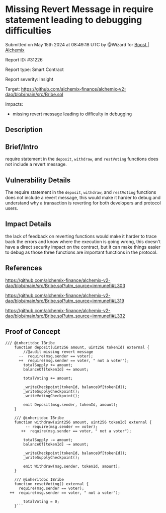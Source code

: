 
# Missing Revert Message in require statement leading to debugging difficulties 

Submitted on May 15th 2024 at 08:49:18 UTC by @Wizard for [Boost | Alchemix](https://immunefi.com/bounty/alchemix-boost/)

Report ID: #31226

Report type: Smart Contract

Report severity: Insight

Target: https://github.com/alchemix-finance/alchemix-v2-dao/blob/main/src/Bribe.sol

Impacts:
- missing revert message leading to difficulty in debugging

## Description
## Brief/Intro

require statement in the `deposit`, `withdraw`, and `restVoting` functions does not include a revert message.

## Vulnerability Details

The require statement in the `deposit`, `withdraw`, and `restVoting` functions does not include a revert message, this would make it harder to debug and understand why a transaction is reverting for both developers and protocol users.

## Impact Details

the lack of feedback on reverting functions would make it harder to trace back the errors and know where the execution is going wrong, this doesn't have a direct security impact on the contract, but it can make things easier to debug as those three functions are important functions in the protocol.


## References
https://github.com/alchemix-finance/alchemix-v2-dao/blob/main/src/Bribe.sol?utm_source=immunefi#L303

https://github.com/alchemix-finance/alchemix-v2-dao/blob/main/src/Bribe.sol?utm_source=immunefi#L319


https://github.com/alchemix-finance/alchemix-v2-dao/blob/main/src/Bribe.sol?utm_source=immunefi#L332


## Proof of Concept

```
/// @inheritdoc IBribe
    function deposit(uint256 amount, uint256 tokenId) external {
        //@audit missing revert message
      --  require(msg.sender == voter);
      ++  require(msg.sender == voter, " not a voter");
        totalSupply += amount;
        balanceOf[tokenId] += amount;

        totalVoting += amount;

        _writeCheckpoint(tokenId, balanceOf[tokenId]);
        _writeSupplyCheckpoint();
        _writeVotingCheckpoint();

        emit Deposit(msg.sender, tokenId, amount);
    }

    /// @inheritdoc IBribe
    function withdraw(uint256 amount, uint256 tokenId) external {
         -- require(msg.sender == voter);
       ++  require(msg.sender == voter, " not a voter");

        totalSupply -= amount;
        balanceOf[tokenId] -= amount;

        _writeCheckpoint(tokenId, balanceOf[tokenId]);
        _writeSupplyCheckpoint();

        emit Withdraw(msg.sender, tokenId, amount);
    }

    /// @inheritdoc IBribe
    function resetVoting() external {
      require(msg.sender == voter);
  ++  require(msg.sender == voter, " not a voter");

        totalVoting = 0;
    }```
